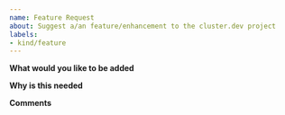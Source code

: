 ```yaml
---
name: Feature Request
about: Suggest a/an feature/enhancement to the cluster.dev project
labels:
- kind/feature
---
```


<!-- Please only use this template for submitting feature/enhancement requests -->

**What would you like to be added**
<!-- Describe as precisely as possible how this feature/enhancement should work from the user perspective. What should be changed, etc. -->

**Why is this needed**

**Comments**
<!-- Any additional related comments that might help. Drawings/mockups would be extremely helpful (if required). -->
